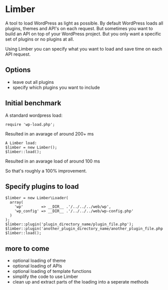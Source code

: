 Limber
======

A tool to load WordPress as light as possible. By default WordPress loads all plugins, themes and API's on each request. But sometimes you want to build an API on top of your WordPress project. But you only want a specific set of plugins or no plugins at all.

Using Limber you can specify what you want to load and save time on each API request.

## Options
* leave out all plugins
* specify which plugins you want to include

## Initial benchmark

A standard wordpress load:

```
require 'wp-load.php';
```

Resulted in an avarage of around 200+ ms

```
A Limber load:
$limber = new Limber();
$limber::load();
```

Resulted in an avarage load of around 100 ms

So that's roughly a 100% improvement.

## Specify plugins to load

```
$limber = new Limber\Loader(
  array(
    'wp'        => __DIR__ .'/../../../web/wp',
    'wp_config' => __DIR__ .'/../../../web/wp-config.php'
  )
);
$limber::plugin('plugin_directory_name/plugin_file.php');
$limber::plugin('another_plugin_directory_name/another_plugin_file.php');
$limber::load();

```

## more to come
* optional loading of theme
* optional loading of APIs
* optional loading of template functions
* simplify the code to use Limber
* clean up and extract parts of the loading into a seperate methods





